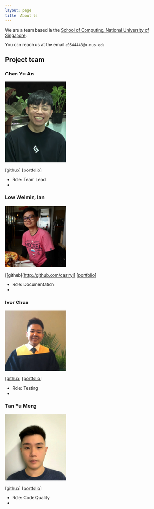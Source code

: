 ```yaml
---
layout: page
title: About Us
---
```


We are a team based in the [School of Computing, National University of Singapore](http://www.comp.nus.edu.sg).

You can reach us at the email `e0544443@u.nus.edu`

## Project team

### Chen Yu An

<img src="images/putaojuice.png" width="200px">

[[github](https://github.com/putaojuice)]
[[portfolio](team/putaojuice.md)]

* Role: Team Lead
* 

### Low Weimin, Ian

<img src="images/castryl.png" width="200px">

[[github](http://github.com/castryl]
[[portfolio](team/castryl.md)]

* Role: Documentation
*

### Ivor Chua

<img src="images/ivorcmx.png" width="200px">

[[github](http://github.com/ivorcmx)] 
[[portfolio](team/ivorcmx.md)]

* Role: Testing
* 

### Tan Yu Meng

<img src="images/yumengtan.png" width="200px">

[[github](http://github.com/yumengtan)]
[[portfolio](team/yumengtan.md)]

* Role: Code Quality
* 
